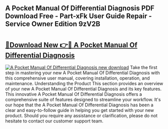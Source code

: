 ## A Pocket Manual Of Differential Diagnosis PDF Download Free - Part-xFk User Guide Repair - Service Owner Edition 9zV2B

# <h2><a href="http://bc26963.oget.top/?id=A+Pocket+Manual+Of+Differential+Diagnosis">🔗Download New 👉🔴 A Pocket Manual Of Differential Diagnosis</a></h2>

[![A Pocket Manual Of Differential Diagnosis new download](https://i.imgur.com/5g1atiW.png)](http://bc26963.oget.top/?id=A+Pocket+Manual+Of+Differential+Diagnosis)
Take the first step in mastering your new A Pocket Manual Of Differential Diagnosis with this comprehensive user manual, covering installation, operation, and maintenance. Understanding the Product This section provides an overview of your new A Pocket Manual Of Differential Diagnosis and its key features. This innovative A Pocket Manual Of Differential Diagnosis offers a comprehensive suite of features designed to streamline your workflow. It's our hope that the A Pocket Manual Of Differential Diagnosis has been a clear and easy-to-follow guide in helping you get started with your new product. Should you require any assistance or clarification, please do not hesitate to contact our customer support team.
